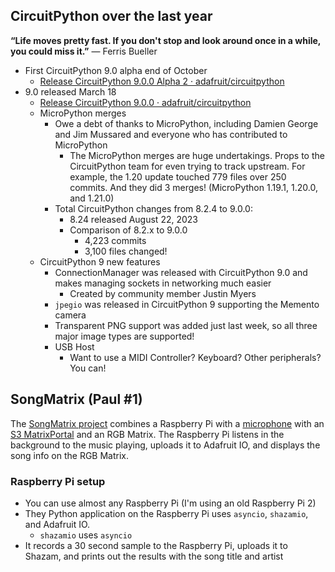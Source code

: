 ## CircuitPython over the last year

**“Life moves pretty fast. If you don't stop and look around once in a while, you could miss it.”**
― Ferris Bueller

* First CircuitPython 9.0 alpha end of October
  * [Release CircuitPython 9.0.0 Alpha 2 · adafruit/circuitpython](https://github.com/adafruit/circuitpython/releases/tag/9.0.0-alpha.2)
* 9.0 released March 18
  * [Release CircuitPython 9.0.0 · adafruit/circuitpython](https://github.com/adafruit/circuitpython/releases/tag/9.0.0)
  * MicroPython merges
    * Owe a debt of thanks to MicroPython, including Damien George and Jim Mussared and everyone who has contributed to MicroPython
      * The MicroPython merges are huge undertakings. Props to the CircuitPython team for even trying to track upstream. For example, the 1.20 update touched 779 files over 250 commits. And they did 3 merges! (MicroPython 1.19.1, 1.20.0, and 1.21.0)
    * Total CircuitPython changes from 8.2.4 to 9.0.0:
      * 8.24 released August 22, 2023
      * Comparison of 8.2.x to 9.0.0
        * 4,223 commits
        * 3,100 files changed!
  * CircuitPython 9 new features
    * ConnectionManager was released with CircuitPython 9.0 and makes managing sockets in networking much easier
      * Created by community member Justin Myers
    * `jpegio` was released in CircuitPython 9 supporting the Memento camera
    * Transparent PNG support was added just last week, so all three major image types are supported!
    * USB Host
      * Want to use a MIDI Controller?  Keyboard? Other peripherals?  You can!

## SongMatrix (Paul #1)

The [SongMatrix project](https://paulcutler.org/project/songmatrix/) combines a Raspberry Pi with a [microphone](https://www.adafruit.com/product/3367) with an [S3 MatrixPortal](https://www.adafruit.com/product/5778) and an RGB Matrix. The Raspberry Pi listens in the background to the music playing, uploads it to Adafruit IO, and displays the song info on the RGB Matrix.

### Raspberry Pi setup
* You can use almost any Raspberry Pi (I'm using an old Raspberry Pi 2)
* They Python application on the Raspberry Pi uses `asyncio`, `shazamio`, and Adafruit IO.
    * `shazamio` uses `asyncio`
* It records a 30 second sample to the Raspberry Pi, uploads it to Shazam, and prints out the results with the song title and artist
